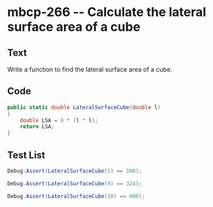 # mbcp-266 -- Calculate the lateral surface area of a cube

## Text

Write a function to find the lateral surface area of a cube.

## Code

```csharp
public static double LateralSurfaceCube(double l)  
{  
    double LSA = 4 * (l * l);  
    return LSA;  
}
```

## Test List

```csharp
Debug.Assert(LateralSurfaceCube(5) == 100);
```

```csharp
Debug.Assert(LateralSurfaceCube(9) == 324);
```

```csharp
Debug.Assert(LateralSurfaceCube(10) == 400);
```
